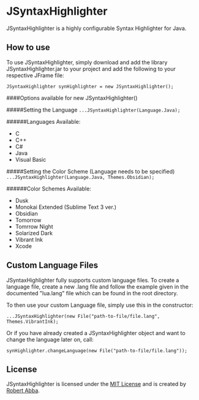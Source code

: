 JSyntaxHighlighter
==================

JSyntaxHighlighter is a highly configurable Syntax Highlighter for Java.


How to use
----------
To use JSyntaxHighlighter, simply download and add the library JSyntaxHighlighter.jar to your project and add the following to your respective JFrame file:

`JSyntaxHighlighter synHighlighter = new JSyntaxHighlighter();`

####Options available for new JSyntaxHighlighter()

#####Setting the Language
`...JSyntaxHighlighter(Language.Java);`

######Languages Available:
+ C
+ C++
+ C#
+ Java
+ Visual Basic

#####Setting the Color Scheme (Language needs to be specified)
`...JSyntaxHighlighter(Language.Java, Themes.Obsidian);`

######Color Schemes Available:
+ Dusk
+ Monokai Extended (Sublime Text 3 ver.)
+ Obsidian
+ Tomorrow
+ Tomrrow Night
+ Solarized Dark
+ Vibrant Ink
+ Xcode

Custom Language Files
---------------------
JSyntaxHighlighter fully supports custom language files. To create a language file, create a new .lang file and follow the example given in the documented
"lua.lang" file which can be found in the root directory.

To then use your custom Language file, simply use this in the constructor:

`...JSyntaxHighlighter(new File("path-to-file/file.lang", Themes.VibrantInk);`


Or if you have already created a JSyntaxHighlighter object and want to change the language later on, call:

`synHighlighter.changeLanguage(new File("path-to-file/file.lang"));`


License
-------
JSyntaxHighlighter is licensed under the [MIT License](http://opensource.org/licenses/MIT) and
is created by [Robert Abba](http://www.robabba.co.uk).
